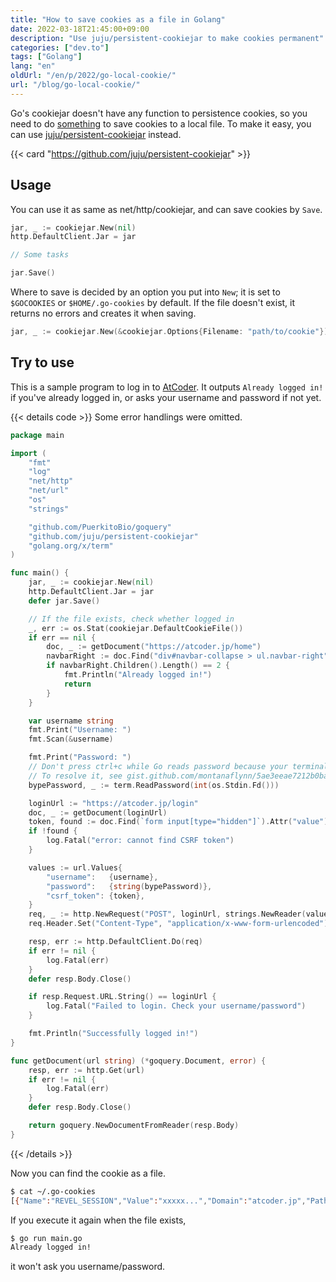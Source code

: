 ```yaml
---
title: "How to save cookies as a file in Golang"
date: 2022-03-18T21:45:00+09:00
description: "Use juju/persistent-cookiejar to make cookies permanent"
categories: ["dev.to"]
tags: ["Golang"]
lang: "en"
oldUrl: "/en/p/2022/go-local-cookie/"
url: "/blog/go-local-cookie/"
---
```


Go's cookiejar doesn't have any function to persistence cookies, so you need to do [something](https://stackoverflow.com/questions/44031601/how-can-make-a-curl-store-cookie-in-golang) to save cookies to a local file.
To make it easy, you can use [juju/persistent-cookiejar](https://github.com/juju/persistent-cookiejar) instead.

<!--more-->

{{< card "https://github.com/juju/persistent-cookiejar" >}}

## Usage

You can use it as same as net/http/cookiejar, and can save cookies by `Save`.

```go
jar, _ := cookiejar.New(nil)
http.DefaultClient.Jar = jar

// Some tasks

jar.Save()
```

Where to save is decided by an option you put into `New`; it is set to `$GOCOOKIES` or `$HOME/.go-cookies` by default.
If the file doesn't exist, it returns no errors and creates it when saving.

```go
jar, _ := cookiejar.New(&cookiejar.Options{Filename: "path/to/cookie"})
```

## Try to use

This is a sample program to log in to [AtCoder](https://atcoder.jp).
It outputs `Already logged in!` if you've already logged in, or asks your username and password if not yet.

{{< details code >}}
Some error handlings were omitted.

```go
package main

import (
	"fmt"
	"log"
	"net/http"
	"net/url"
	"os"
	"strings"

	"github.com/PuerkitoBio/goquery"
	"github.com/juju/persistent-cookiejar"
	"golang.org/x/term"
)

func main() {
	jar, _ := cookiejar.New(nil)
	http.DefaultClient.Jar = jar
	defer jar.Save()

	// If the file exists, check whether logged in
	_, err := os.Stat(cookiejar.DefaultCookieFile())
	if err == nil {
		doc, _ := getDocument("https://atcoder.jp/home")
		navbarRight := doc.Find("div#navbar-collapse > ul.navbar-right")
		if navbarRight.Children().Length() == 2 {
			fmt.Println("Already logged in!")
			return
		}
	}

	var username string
	fmt.Print("Username: ")
	fmt.Scan(&username)

	fmt.Print("Password: ")
	// Don't press ctrl+c while Go reads password because your terminal won't display any inputs after that.
	// To resolve it, see gist.github.com/montanaflynn/5ae3eeae7212b0ba232f46e88f1ab67f
	bypePassword, _ := term.ReadPassword(int(os.Stdin.Fd()))

	loginUrl := "https://atcoder.jp/login"
	doc, _ := getDocument(loginUrl)
	token, found := doc.Find(`form input[type="hidden"]`).Attr("value")
	if !found {
		log.Fatal("error: cannot find CSRF token")
	}

	values := url.Values{
		"username":   {username},
		"password":   {string(bypePassword)},
		"csrf_token": {token},
	}
	req, _ := http.NewRequest("POST", loginUrl, strings.NewReader(values.Encode()))
	req.Header.Set("Content-Type", "application/x-www-form-urlencoded")

	resp, err := http.DefaultClient.Do(req)
	if err != nil {
		log.Fatal(err)
	}
	defer resp.Body.Close()

	if resp.Request.URL.String() == loginUrl {
		log.Fatal("Failed to login. Check your username/password")
	}

	fmt.Println("Successfully logged in!")
}

func getDocument(url string) (*goquery.Document, error) {
	resp, err := http.Get(url)
	if err != nil {
		log.Fatal(err)
	}
	defer resp.Body.Close()

	return goquery.NewDocumentFromReader(resp.Body)
}
```
{{< /details >}}

Now you can find the cookie as a file.

```bash
$ cat ~/.go-cookies
[{"Name":"REVEL_SESSION","Value":"xxxxx...","Domain":"atcoder.jp","Path":"/","Secure":true,"HttpOnly":true,"Persistent":true,"HostOnly":true,"Expires":"2022-09-13T18:19:25.9840269+09:00","Creation":"2022-03-17T18:19:15.4703732+09:00","LastAccess":"2022-03-17T18:19:25.9840269+09:00","Updated":"2022-03-17T18:19:25.9840269+09:00","CanonicalHost":"atcoder.jp"}]
```

If you execute it again when the file exists,

```bash
$ go run main.go
Already logged in!
```

it won't ask you username/password.
